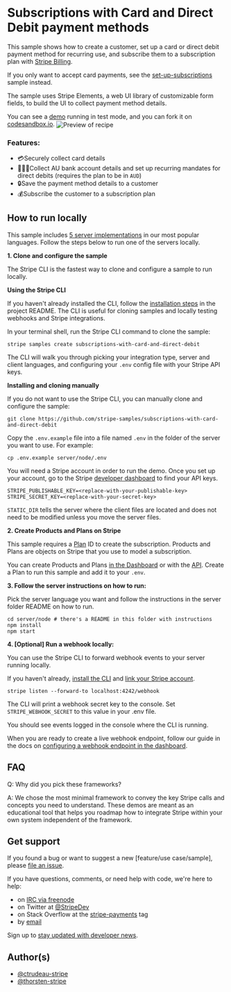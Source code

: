 # Subscriptions with Card and Direct Debit payment methods

This sample shows how to create a customer, set up a card or direct debit payment method for recurring use, and subscribe them to a subscription plan with
[Stripe Billing](https://stripe.com/billing).

If you only want to accept card payments, see the [set-up-subscriptions](https://github.com/stripe-samples/set-up-subscriptions) sample instead.

The sample uses Stripe Elements, a web UI library of customizable form fields, to build the UI to collect payment method details.

You can see a [demo](https://ndqqb.sse.codesandbox.io/) running in test mode, and you can fork it on [codesandbox.io](https://codesandbox.io/s/github/stripe-samples/subscriptions-with-card-and-direct-debit/tree/codesandbox).
<img src="billing-subscriptions-quickstart.gif" alt="Preview of recipe" align="center">

### Features:

- 💳Securely collect card details
- 🏦🇦🇺Collect AU bank account details and set up recurring mandates for direct debits (requires the plan to be in `AUD`)
- 🔒Save the payment method details to a customer
- 💰Subscribe the customer to a subscription plan

## How to run locally

This sample includes [5 server implementations](server/) in our most popular languages. Follow the steps below to run one of the servers locally.

**1. Clone and configure the sample**

The Stripe CLI is the fastest way to clone and configure a sample to run locally.

**Using the Stripe CLI**

If you haven't already installed the CLI, follow the [installation steps](https://github.com/stripe/stripe-cli#installation) in the project README. The CLI is useful for cloning samples and locally testing webhooks and Stripe integrations.

In your terminal shell, run the Stripe CLI command to clone the sample:

```
stripe samples create subscriptions-with-card-and-direct-debit
```

The CLI will walk you through picking your integration type, server and client languages, and configuring your `.env` config file with your Stripe API keys.

**Installing and cloning manually**

If you do not want to use the Stripe CLI, you can manually clone and configure the sample:

```
git clone https://github.com/stripe-samples/subscriptions-with-card-and-direct-debit
```

Copy the `.env.example` file into a file named `.env` in the folder of the server you want to use. For example:

```
cp .env.example server/node/.env
```

You will need a Stripe account in order to run the demo. Once you set up your account, go to the Stripe [developer dashboard](https://stripe.com/docs/development/quickstart#api-keys) to find your API keys.

```
STRIPE_PUBLISHABLE_KEY=<replace-with-your-publishable-key>
STRIPE_SECRET_KEY=<replace-with-your-secret-key>
```

`STATIC_DIR` tells the server where the client files are located and does not need to be modified unless you move the server files.

**2. Create Products and Plans on Stripe**

This sample requires a [Plan](https://stripe.com/docs/api/plans/object) ID to create the subscription. Products and Plans are objects on Stripe that you use to model a subscription.

You can create Products and Plans [in the Dashboard](https://dashboard.stripe.com/products) or with the [API](https://stripe.com/docs/api/plans/create). Create a Plan to run this sample and add it to your `.env`.

**3. Follow the server instructions on how to run:**

Pick the server language you want and follow the instructions in the server folder README on how to run.

```
cd server/node # there's a README in this folder with instructions
npm install
npm start
```

**4. [Optional] Run a webhook locally:**

You can use the Stripe CLI to forward webhook events to your server running locally.

If you haven't already, [install the CLI](https://stripe.com/docs/stripe-cli) and [link your Stripe account](https://stripe.com/docs/stripe-cli#link-account).

```
stripe listen --forward-to localhost:4242/webhook
```

The CLI will print a webhook secret key to the console. Set `STRIPE_WEBHOOK_SECRET` to this value in your .env file.

You should see events logged in the console where the CLI is running.

When you are ready to create a live webhook endpoint, follow our guide in the docs on [configuring a webhook endpoint in the dashboard](https://stripe.com/docs/webhooks/setup#configure-webhook-settings).

## FAQ

Q: Why did you pick these frameworks?

A: We chose the most minimal framework to convey the key Stripe calls and concepts you need to understand. These demos are meant as an educational tool that helps you roadmap how to integrate Stripe within your own system independent of the framework.

## Get support
If you found a bug or want to suggest a new [feature/use case/sample], please [file an issue](../../issues).

If you have questions, comments, or need help with code, we're here to help:
- on [IRC via freenode](https://webchat.freenode.net/?channel=#stripe)
- on Twitter at [@StripeDev](https://twitter.com/StripeDev)
- on Stack Overflow at the [stripe-payments](https://stackoverflow.com/tags/stripe-payments/info) tag
- by [email](mailto:support+github@stripe.com)

Sign up to [stay updated with developer news](https://go.stripe.global/dev-digest).

## Author(s)

- [@ctrudeau-stripe](https://twitter.com/trudeaucj)
- [@thorsten-stripe](https://twitter.com/thorwebdev)
